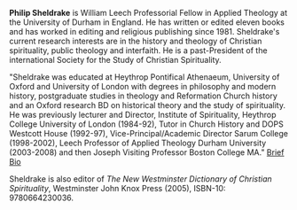 **Philip Sheldrake** is William Leech Professorial Fellow in
Applied Theology at the University of Durham in England. He has
written or edited eleven books and has worked in editing and
religious publishing since 1981. Sheldrake's current research
interests are in the history and theology of Christian
spirituality, public theology and interfaith. He is a
past-President of the international Society for the Study of
Christian Spirituality.

"Sheldrake was educated at Heythrop Pontifical Athenaeum,
University of Oxford and University of London with degrees in
philosophy and modern history, postgraduate studies in theology and
Reformation Church history and an Oxford research BD on historical
theory and the study of spirituality. He was previously lecturer
and Director, Institute of Spirituality, Heythrop College
University of London (1984-92), Tutor in Church History and DOPS
Westcott House (1992-97), Vice-Principal/Academic Director Sarum
College (1998-2002), Leech Professor of Applied Theology Durham
University (2003-2008) and then Joseph Visiting Professor Boston
College MA."
[Brief Bio](http://www.westcott.cam.ac.uk/about/people_tutorial.html)

Sheldrake is also editor of
*The New Westminster Dictionary of Christian Spirituality*,
Westminster John Knox Press (2005), ISBN-10: 9780664230036.



